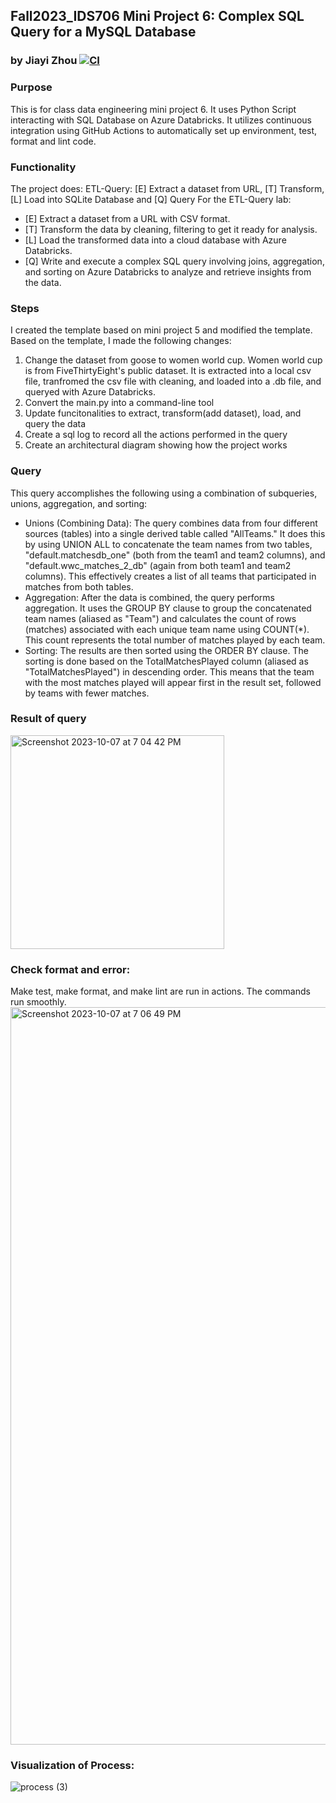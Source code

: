 ## Fall2023_IDS706 Mini Project 6: Complex SQL Query for a MySQL Database
### by Jiayi Zhou [![CI](https://github.com/nogibjj/Fall2023_IDS706_MiniProject6_JiayiZhou/actions/workflows/cicd.yml/badge.svg)](https://github.com/nogibjj/Fall2023_IDS706_MiniProject6_JiayiZhou/actions/workflows/cicd.yml)

### Purpose
This is for class data engineering mini project 6. It uses Python Script interacting with SQL Database on Azure Databricks. It utilizes continuous integration using GitHub Actions to automatically set up environment, test, format and lint code.

### Functionality
The project does: ETL-Query: [E] Extract a dataset from URL, [T] Transform, [L] Load into SQLite Database and [Q] Query For the ETL-Query lab:
  * [E] Extract a dataset from a URL with CSV format.
  * [T] Transform the data by cleaning, filtering to get it ready for analysis.
  * [L] Load the transformed data into a cloud database with Azure Databricks.
  * [Q] Write and execute a complex SQL query involving joins, aggregation, and sorting on Azure Databricks to analyze and retrieve insights from the data.

### Steps
I created the template based on mini project 5 and modified the template. Based on the template, I made the following changes:
1. Change the dataset from goose to women world cup. Women world cup is from FiveThirtyEight's public dataset. It is extracted into a local csv file, tranfromed the csv file with cleaning, and loaded into a .db file, and queryed with Azure Databricks.
2. Convert the main.py into a command-line tool
3. Update funcitonalities to extract, transform(add dataset), load, and query the data
4. Create a sql log to record all the actions performed in the query
5. Create an architectural diagram showing how the project works

### Query
This query accomplishes the following using a combination of subqueries, unions, aggregation, and sorting:
  * Unions (Combining Data): The query combines data from four different sources (tables) into a single derived table called "AllTeams." It does this by using UNION ALL to concatenate the team names from two tables, "default.matchesdb_one" (both from the team1 and team2 columns), and "default.wwc_matches_2_db" (again from both team1 and team2 columns). This effectively creates a list of all teams that participated in matches from both tables.
  * Aggregation: After the data is combined, the query performs aggregation. It uses the GROUP BY clause to group the concatenated team names (aliased as "Team") and calculates the count of rows (matches) associated with each unique team name using COUNT(*). This count represents the total number of matches played by each team.
  * Sorting: The results are then sorted using the ORDER BY clause. The sorting is done based on the TotalMatchesPlayed column (aliased as "TotalMatchesPlayed") in descending order. This means that the team with the most matches played will appear first in the result set, followed by teams with fewer matches.

### Result of query
<img width="342" alt="Screenshot 2023-10-07 at 7 04 42 PM" src="https://github.com/nogibjj/Fall2023_IDS706_MiniProject6_JiayiZhou/assets/143651921/83763113-bc5b-429e-9d94-c2773849174f">

### Check format and error:
Make test, make format, and make lint are run in actions. The commands run smoothly.  
<img width="1180" alt="Screenshot 2023-10-07 at 7 06 49 PM" src="https://github.com/nogibjj/Fall2023_IDS706_MiniProject6_JiayiZhou/assets/143651921/241f7632-87da-4472-a697-1dfa9be7570c">

### Visualization of Process:
![process (3)](https://github.com/nogibjj/Fall2023_IDS706_MiniProject5_JiayiZhou/assets/143651921/f0480b87-bc09-49f4-9d9a-4f483343284c)


